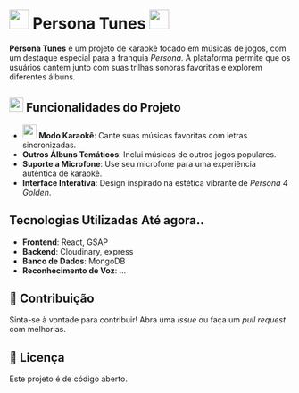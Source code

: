 # <img src="https://discords.com/_next/image?url=https%3A%2F%2Fcdn.discordapp.com%2Femojis%2F911106263339913256.gif%3Fv%3D1&w=128&q=75" width="35"></img> Persona Tunes  <img src="https://discords.com/_next/image?url=https%3A%2F%2Fcdn.discordapp.com%2Femojis%2F911106263339913256.gif%3Fv%3D1&w=128&q=75" width="35"></img>

**Persona Tunes** é um projeto de karaokê focado em músicas de jogos, com um destaque especial para a franquia *Persona*. A plataforma permite que os usuários cantem junto com suas trilhas sonoras favoritas e explorem diferentes álbuns.

## <img src="https://discords.com/_next/image?url=https%3A%2F%2Fcdn.discordapp.com%2Femojis%2F999877526514057276.png%3Fv%3D1&w=128&q=75" width="25"></img> Funcionalidades do Projeto
- <img src="https://discords.com/_next/image?url=https%3A%2F%2Fcdn.discordapp.com%2Femojis%2F1202607094897967116.gif%3Fv%3D1&w=128&q=75" width="25"></img> **Modo Karaokê**: Cante suas músicas favoritas com letras sincronizadas.
-  **Outros Álbuns Temáticos**: Inclui músicas de outros jogos populares.
-  **Suporte a Microfone**: Use seu microfone para uma experiência autêntica de karaokê.
-  **Interface Interativa**: Design inspirado na estética vibrante de *Persona 4 Golden*.

## Tecnologias Utilizadas Até agora..
- **Frontend**: React, GSAP
- **Backend**: Cloudinary, express
- **Banco de Dados**: MongoDB
- **Reconhecimento de Voz**: ...

## 🤝 Contribuição
Sinta-se à vontade para contribuir! Abra uma *issue* ou faça um *pull request* com melhorias.

## 📜 Licença
Este projeto é de código aberto.
